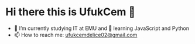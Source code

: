 # Hi there this is UfukCem 👋

- 🔭 I’m currently studying IT at EMU and 🌱 learning JavaScript and Python
- 📫 How to reach me: ufukcemdelice02@gmail.com
